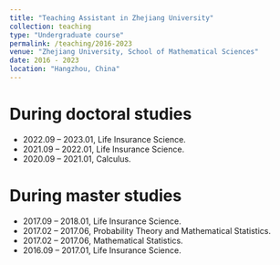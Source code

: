 ```yaml
---
title: "Teaching Assistant in Zhejiang University"
collection: teaching
type: "Undergraduate course"
permalink: /teaching/2016-2023
venue: "Zhejiang University, School of Mathematical Sciences"
date: 2016 - 2023
location: "Hangzhou, China"
---
```


During doctoral studies
======
-  2022.09 – 2023.01, Life Insurance Science.
-  2021.09 – 2022.01, Life Insurance Science.
-  2020.09 – 2021.01, Calculus.

During master studies
======
-  2017.09 – 2018.01, Life Insurance Science.
-  2017.02 – 2017.06, Probability Theory and Mathematical Statistics.
-  2017.02 – 2017.06, Mathematical Statistics.
-  2016.09 – 2017.01, Life Insurance Science. 
